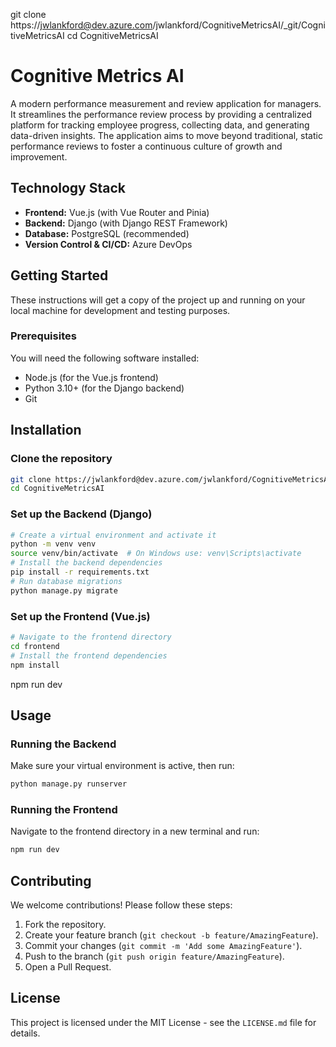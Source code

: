 git clone https://jwlankford@dev.azure.com/jwlankford/CognitiveMetricsAI/_git/CognitiveMetricsAI
cd CognitiveMetricsAI

# Cognitive Metrics AI

A modern performance measurement and review application for managers. It streamlines the performance review process by providing a centralized platform for tracking employee progress, collecting data, and generating data-driven insights. The application aims to move beyond traditional, static performance reviews to foster a continuous culture of growth and improvement.

## Technology Stack

- **Frontend:** Vue.js (with Vue Router and Pinia)
- **Backend:** Django (with Django REST Framework)
- **Database:** PostgreSQL (recommended)
- **Version Control & CI/CD:** Azure DevOps

## Getting Started

These instructions will get a copy of the project up and running on your local machine for development and testing purposes.

### Prerequisites

You will need the following software installed:

- Node.js (for the Vue.js frontend)
- Python 3.10+ (for the Django backend)
- Git

## Installation

### Clone the repository

```bash
git clone https://jwlankford@dev.azure.com/jwlankford/CognitiveMetricsAI/_git/CognitiveMetricsAI
cd CognitiveMetricsAI
```

### Set up the Backend (Django)

```bash
# Create a virtual environment and activate it
python -m venv venv
source venv/bin/activate  # On Windows use: venv\Scripts\activate
# Install the backend dependencies
pip install -r requirements.txt
# Run database migrations
python manage.py migrate
```

### Set up the Frontend (Vue.js)

```bash
# Navigate to the frontend directory
cd frontend
# Install the frontend dependencies
npm install
```

npm run dev

## Usage

### Running the Backend

Make sure your virtual environment is active, then run:

```bash
python manage.py runserver
```

### Running the Frontend

Navigate to the frontend directory in a new terminal and run:

```bash
npm run dev
```

## Contributing

We welcome contributions! Please follow these steps:

1. Fork the repository.
2. Create your feature branch (`git checkout -b feature/AmazingFeature`).
3. Commit your changes (`git commit -m 'Add some AmazingFeature'`).
4. Push to the branch (`git push origin feature/AmazingFeature`).
5. Open a Pull Request.

## License

This project is licensed under the MIT License - see the `LICENSE.md` file for details.